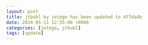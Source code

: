 ```yaml
---
layout: post
title: jtbubl by jotego has been updated to 4f7da4b
date: 2024-05-11 12:55:08 +0000
categories: [jotego, jtbubl]
tags: [update]
---
```


